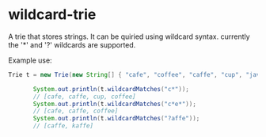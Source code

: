# wildcard-trie

A trie that stores strings. It can be quiried using wildcard syntax. currently the '*' and '?' wildcards are supported.

Example use:
 ```java
Trie t = new Trie(new String[] { "cafe", "coffee", "caffe", "cup", "java", "kaffe" });

		System.out.println(t.wildcardMatches("c*"));
		// [cafe, caffe, cup, coffee]
		System.out.println(t.wildcardMatches("c*e*"));
		// [cafe, caffe, coffee]
		System.out.println(t.wildcardMatches("?affe"));
		// [caffe, kaffe]
```
